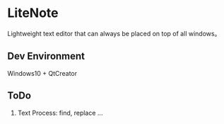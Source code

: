 # LiteNote
Lightweight text editor that can always be placed on top of all windows。

## Dev Environment
Windows10 + QtCreator

## ToDo
1. Text Process: find, replace ...
